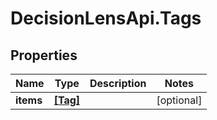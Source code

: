 # DecisionLensApi.Tags

## Properties
Name | Type | Description | Notes
------------ | ------------- | ------------- | -------------
**items** | [**[Tag]**](Tag.md) |  | [optional] 


